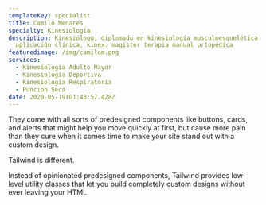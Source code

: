 ```yaml
---
templateKey: specialist
title: Camilo Menares
specialty: Kinesiología
description: Kinesiólogo, diplomado en kinesiología musculoesquelética con
  aplicación clínica, kinex. magíster terapia manual ortopédica
featuredimage: /img/camilom.png
services:
  - Kinesiología Adulto Mayor
  - Kinesiología Deportiva
  - Kinesiología Respiratoria
  - Punción Seca
date: 2020-05-19T01:43:57.428Z
---
```

They come with all sorts of predesigned components like buttons, cards, and alerts that might help you move quickly at first, but cause more pain than they cure when it comes time to make your site stand out with a custom design.

Tailwind is different.

Instead of opinionated predesigned components, Tailwind provides low-level utility classes that let you build completely custom designs without ever leaving your HTML.